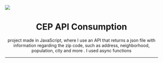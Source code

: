 <img src="https://img.freepik.com/free-vector/gradient-api-illustration_23-2149379182.jpg?size=626&ext=jpg&ga=GA1.1.504985823.1675552741&semt=ais">

<h1 align=center>CEP API Consumption</h1>
<p align="center">project made in JavaScript, where I use an API that returns a json file with information regarding the zip code, such as address, neighborhood, population, city and more
. I used async functions</p>
<hr>
<br>

